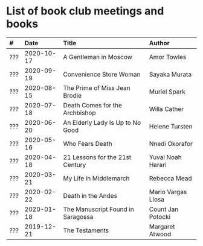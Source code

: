 # List of book club meetings and books

| #   | Date       | Title                                  | Author                      |
| :-- | :--------- | :------------------------------------- | :-------------------------- |
| ??? | 2020-10-17 | A Gentleman in Moscow                  | Amor Towles                 |
| ??? | 2020-09-19 | Convenience Store Woman                | Sayaka Murata               |
| ??? | 2020-08-15 | The Prime of Miss Jean Brodie          | Muriel Spark                |
| ??? | 2020-07-18 | Death Comes for the Archbishop         | Willa Cather                |
| ??? | 2020-06-20 | An Elderly Lady Is Up to No Good       | Helene Tursten              |
| ??? | 2020-05-16 | Who Fears Death                        | Nnedi Okorafor              |
| ??? | 2020-04-18 | 21 Lessons for the 21st Century        | Yuval Noah Harari           |
| ??? | 2020-03-21 | My Life in Middlemarch                 | Rebecca Mead                |
| ??? | 2020-02-22 | Death in the Andes                     | Mario Vargas Llosa          |
| ??? | 2020-01-18 | The Manuscript Found in Saragossa      | Count Jan Potocki           |
| ??? | 2019-12-21 | The Testaments                         | Margaret Atwood             |

